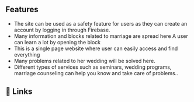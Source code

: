 ## Features

* The site can be used as a safety feature for users as they can create an account by logging in through Firebase.
* Many information and blocks related to marriage are spread here A user can learn a lot by opening the block
* This is a single page website where user can easily access and find everything
* Many problems related to her wedding will be solved here.
* Different types of services such as seminars, wedding programs, marriage counseling can help you know and take care of problems..


## 🔗 Links 

